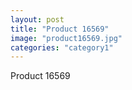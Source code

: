 ```yaml
---
layout: post
title: "Product 16569"
image: "product16569.jpg"
categories: "category1"
---
```

Product 16569
